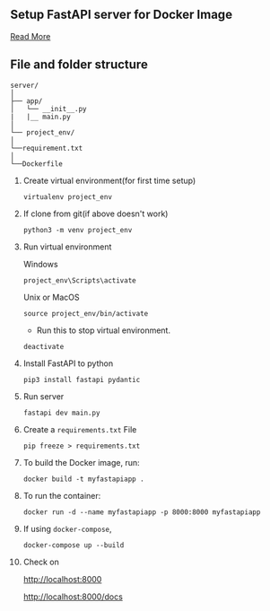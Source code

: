 ## Setup FastAPI server for Docker Image

[Read More](https://fastapi.tiangolo.com/deployment/docker/#one-process-per-container)

## File and folder structure

```
server/
│
├── app/
│   └── __init__.py
|   |__ main.py
│
└── project_env/
│
└──requirement.txt
│
└──Dockerfile
```

1. Create virtual environment(for first time setup)
    ```
    virtualenv project_env
    ```

2. If clone from git(if above doesn't work)

    ```
    python3 -m venv project_env
    ```
   
3. Run virtual environment

    Windows
    ```
    project_env\Scripts\activate
    ```

    Unix or MacOS
    ```
   source project_env/bin/activate
    ```

   * Run this to stop virtual environment.

    ```
    deactivate
    ```

4. Install FastAPI to python

    ```
    pip3 install fastapi pydantic
    ```

5. Run server

    ```
    fastapi dev main.py
    ```

6. Create a `requirements.txt` File

    ```
    pip freeze > requirements.txt
    ```

7. To build the Docker image, run:

    ```
    docker build -t myfastapiapp .
    ```

8. To run the container:

    ```
    docker run -d --name myfastapiapp -p 8000:8000 myfastapiapp
    ```

9. If using `docker-compose`,

    ```
    docker-compose up --build
    ```

10. Check on

    [http://localhost:8000](http://localhost:8000)

    [http://localhost:8000/docs](http://localhost:8000/docs)